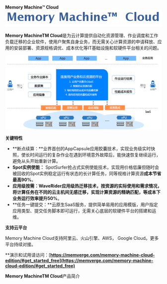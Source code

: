 ﻿
**Memory Machine™  Cloud**
![](MMCloud%20介绍.001.png)


**Memory MachineTM Cloud**是为云计算提供自动化资源管理、作业调度和工作负载迁移的企业软件，使用户聚焦自身业务，而无需关心计算资源的申请释放、应用的安装部署、资源规格调优、成本优化等IT基础设施和软硬件平台相关的问题。

![](MMCloud%20介绍.002.png)

**关键特性**

- **断点续算：**业界首创的AppCapsule应用胶囊技术，实现业务级实时快照，使长时间运行的复杂作业在遇到环境意外故障后，能快速恢复继续运行，避免从头开始重新计算。
- **Spot实例使能：** SpotSurfer抢占式实例使能技术，实现用价格低廉但随时会被回收的Spot实例稳定运行有状态的长计算任务，同等规格计算资源**成本节省最高90%**。
- **应用级按需：**WaveRider应用级热迁移技术，按资源的实际使用和需求情况，将计算任务在不同的云主机间无感迁移，实现计算资源的精确匹配，等成本下业务**运行效率提升50%**。
- **任务一键提交：**云原生SaaS服务，提供简单易用的应用模版，用户指定应用类型、提交任务脚本即可运行，无需关心底层的软硬件平台的搭建和运维。

**支持云平台**

Memory Machine Cloud支持阿里云、火山引擎、AWS， Google Cloud。更多平台持续对接。

**演示和试用请访问：[**https://memverge.com/memory-machine-cloud-edition/#get_started_free](https://memverge.com/memory-machine-cloud-edition/#get_started_free)**


**Memory MachineTM Cloud**产品简介
